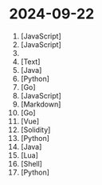 # 2024-09-22

1. [](https://github.comundefined "✯ 一个可直连访问的电视/广播图标库与相关工具项目 ✯ 🔕 永久免费 直连访问 完整开源 不断完善的台标 支持IPv4/IPv6双栈访问 🔕") [JavaScript]
2. [](https://github.comundefined "猫抓 浏览器资源嗅探扩展 / cat-catch Browser Resource Sniffing Extension") [JavaScript]
3. [](https://github.comundefined "科技爱好者周刊，每周五发布") 
4. [](https://github.comundefined "游戏戴森球计划的**工厂**蓝图仓库") [Text]
5. [](https://github.comundefined "ehviewer，用爱发电，快乐前行") [Java]
6. [](https://github.comundefined "基于大模型搭建的聊天机器人，同时支持 微信公众号、企业微信应用、飞书、钉钉 等接入，可选择GPT3.5/GPT-4o/GPT-o1/ Claude/文心一言/讯飞星火/通义千问/ Gemini/GLM-4/Claude/Kimi/LinkAI，能处理文本、语音和图片，访问操作系统和互联网，支持基于自有知识库进行定制企业智能客服。") [Python]
7. [](https://github.comundefined "🌩「自选优选 IP」测试 Cloudflare CDN 延迟和速度，获取最快 IP ！当然也支持其他 CDN / 网站 IP ~") [Go]
8. [](https://github.comundefined "OpenAI + LINE + Vercel = GPT AI Assistant") [JavaScript]
9. [](https://github.comundefined "Linux命令大全搜索工具，内容包含Linux命令手册、详解、学习、搜集。https://git.io/linux") [Markdown]
10. [](https://github.comundefined "算法竞赛模板库 by 灵茶山艾府 💭💡🎈") [Go]
11. [](https://github.comundefined "🎉 (RuoYi)官方仓库 基于SpringBoot，Spring Security，JWT，Vue3 & Vite、Element Plus 的前后端分离权限管理系统") [Vue]
12. [](https://github.comundefined "WTF Solidity 极简入门教程，供小白们使用。Now supports English! 官网: https://wtf.academy") [Solidity]
13. [](https://github.comundefined "TikTok 主页/合辑/直播/视频/图集/原声；抖音主页/视频/图集/收藏/直播/原声/合集/评论/账号/搜索/热榜数据采集工具") [Python]
14. [](https://github.comundefined "禁漫天堂Github Actions下载器🧘") [Java]
15. [](https://github.comundefined "Rime 配置：雾凇拼音 | 长期维护的简体词库") [Lua]
16. [](https://github.comundefined "Openwrt for Nanopi R1S R2S R4S R5S 香橙派 R1 Plus 固件编译 纯净版与大杂烩") [Shell]
17. [](https://github.comundefined "中文独立博客列表") [Python]
